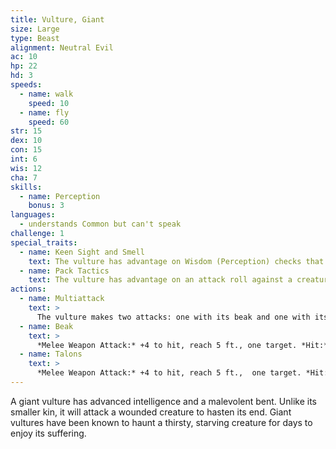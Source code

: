 ```yaml
---
title: Vulture, Giant
size: Large
type: Beast
alignment: Neutral Evil
ac: 10
hp: 22
hd: 3
speeds:
  - name: walk
    speed: 10
  - name: fly
    speed: 60
str: 15
dex: 10
con: 15
int: 6
wis: 12
cha: 7
skills:
  - name: Perception
    bonus: 3
languages:
  - understands Common but can't speak
challenge: 1
special_traits:
  - name: Keen Sight and Smell
    text: The vulture has advantage on Wisdom (Perception) checks that rely on sight or smell.
  - name: Pack Tactics
    text: The vulture has advantage on an attack roll against a creature if at least one of the vulture's allies is within 5 feet of the creature and the ally isn't incapacitated.
actions:
  - name: Multiattack
    text: >
      The vulture makes two attacks: one with its beak and one with its talons.
  - name: Beak
    text: >
      *Melee Weapon Attack:* +4 to hit, reach 5 ft., one target. *Hit:* 7 (2d4 + 2) piercing damage.
  - name: Talons
    text: >
      *Melee Weapon Attack:* +4 to hit, reach 5 ft.,  one target. *Hit:* 9 (2d6 + 2) slashing damage.
---
```


A giant vulture has advanced intelligence and a malevolent bent. Unlike its smaller kin, it will attack a wounded creature to hasten its end. Giant vultures have been known to haunt a thirsty, starving creature for days to enjoy its suffering.
